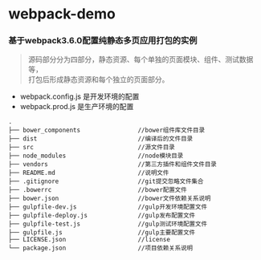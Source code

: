 # webpack-demo
### 基于webpack3.6.0配置纯静态多页应用打包的实例
> 源码部分分为四部分，静态资源、每个单独的页面模块、组件、测试数据等，<br>
> 打包后形成静态资源和每个独立的页面部分。
- webpack.config.js 是开发环境的配置
- webpack.prod.js 是生产环境的配置

```
.
├── bower_components                //bower组件库文件目录
├── dist                            //编译后的文件目录
├── src                             //源文件目录
├── node_modules                    //node模块目录
├── vendors                         //第三方插件和组件文件目录
├── README.md                       //说明文件
├── .gitignore                      //git提交忽略文件集合
├── .bowerrc                        //bower配置文件
├── bower.json                      //bower文件依赖关系说明
├── gulpfile-dev.js                 //gulp开发环境配置文件
├── gulpfile-deploy.js              //gulp发布配置文件
├── gulpfile-test.js                //gulp测试环境配置文件
├── gulpfile.js                     //gulp主要配置文件
├── LICENSE.json                    //license
└── package.json                    //项目依赖关系说明    

```
